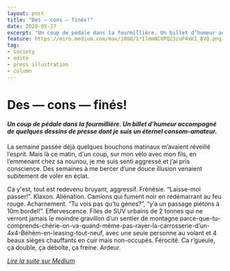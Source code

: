 ```yaml
---
layout: post
title: "Des — cons — finés!"
date: 2020-05-27
excerpt: "Un coup de pédale dans la fourmillière. Un billet d’humeur accompagné de quelques dessins de presse dont je suis un éternel consom-amateur."
feature: https://miro.medium.com/max/1000/1*IlmmNCVPQ23zuP4xK1_BVQ.png
tag:
- society
- edito
- press illustration
- column
---
```


# Des — cons — finés!

#### _Un coup de pédale dans la fourmillière. Un billet d’humeur accompagné de quelques dessins de presse dont je suis un éternel consom-amateur._ ####

La semaine passée déjà quelques bouchons matinaux m’avaient réveillé l’esprit. Mais là ce matin, d'un coup, sur mon vélo avec mon fils, en l’emmenant chez sa nounou, je me suis senti aggressé et j’ai pris conscience. Des semaines à me bercer d’une douce illusion venaient subitement de voler en éclat.

Ca y'est, tout est redevenu bruyant, aggressif. Frénésie. “Laisse-moi passer!”. Klaxon. Aliénation. Camions qui fument noir en redémarrant au feu rouge. Acharnement. “Tu vois pas qu’tu gènes?”, “y’a un passage piétons à 10m bordel!”. Effervescence. Files de SUV urbains de 2 tonnes qui ne verront jamais le moindre gravillon d’un sentier de montagne parce-que-tu-comprends-chérie-on-va-quand-même-pas-rayer-la-carrosserie-d’un-4x4-Béhèm-en-leasing-tout-neuf, avec une seule personne au volant et 4 beaux sièges chauffants en cuir mais non-occupés. Férocité. Ca r’gueule, ça double, ça déboîte, ça freine. Ardeur.

[_Lire la suite sur Medium_](https://medium.com/@r_mcd/des-cons-fin%C3%A9s-1f945c7f037f)
